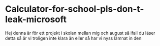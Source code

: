 # Calculator-for-school-pls-don-t-leak-microsoft

Hej denna är för ett projekt i skolan mellan mig och august så ifall du läser detta så är vi troligen inte klara än eller
så har vi nyss lämnat in den

